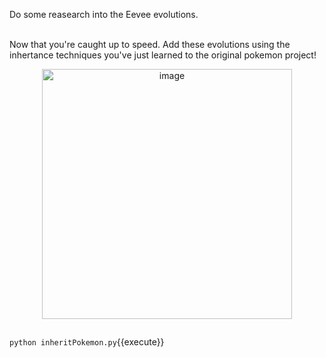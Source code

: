 Do some reasearch into the Eevee evolutions. 
<br></br>

Now that you're caught up to speed. Add these evolutions using the inhertance techniques you've just learned to the original pokemon project!

<p align="center">
  <img width="400"  alt="image" src="https://images.saymedia-content.com/.image/t_share/MTc0MzU3NTcwMDA0MTk4NzYw/top-eevee-evolutions-in-pokemon.png">
</p>

<pre class="file" data-filename="inheritPokemon.py" data-target="replace">
</pre>

`python inheritPokemon.py`{{execute}}
